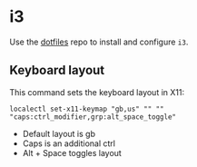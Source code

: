 # i3

Use the [dotfiles](https://github.com/nicolomaioli/dotfiles) repo to install
and configure `i3`.

## Keyboard layout

This command sets the keyboard layout in X11:

```
localectl set-x11-keymap "gb,us" "" "" "caps:ctrl_modifier,grp:alt_space_toggle"
```

- Default layout is gb
- Caps is an additional ctrl
- Alt + Space toggles layout

